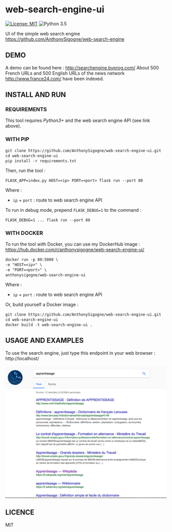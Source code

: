 # web-search-engine-ui
[![License: MIT](https://img.shields.io/badge/License-MIT-yellow.svg)](https://opensource.org/licenses/MIT) ![Python 3.5](https://img.shields.io/badge/python-3.5-blue.svg)

UI of the simple web search engine https://github.com/AnthonySigogne/web-search-engine

## DEMO
A demo can be found here : http://searchengine.byprog.com/
About 500 French URLs and 500 English URLs of the news network http://www.france24.com/ have been indexed.

## INSTALL AND RUN

### REQUIREMENTS
This tool requires *Python3+* and the web search engine API (see link above).

### WITH PIP
```
git clone https://github.com/AnthonySigogne/web-search-engine-ui.git
cd web-search-engine-ui
pip install -r requirements.txt
```

Then, run the tool :
```
FLASK_APP=index.py HOST=<ip> PORT=<port> flask run --port 80
```
Where :
* `ip` + `port` : route to web search engine API

To run in debug mode, prepend `FLASK_DEBUG=1` to the command :
```
FLASK_DEBUG=1 ... flask run --port 80
```

### WITH DOCKER
To run the tool with Docker, you can use my DockerHub image :
https://hub.docker.com/r/anthonysigogne/web-search-engine-ui/
```
docker run -p 80:5000 \
-e "HOST=<ip>" \
-e "PORT=<port>" \
anthonysigogne/web-search-engine-ui
```
Where :
* `ip` + `port` : route to web search engine API

Or, build yourself a Docker image :
```
git clone https://github.com/AnthonySigogne/web-search-engine-ui.git
cd web-search-engine-ui
docker build -t web-search-engine-ui .
```

## USAGE AND EXAMPLES
To use the search engine, just type this endpoint in your web browser : http://localhost/

![Web search engine](images/search-engine.png?raw=true "Search Engine" )

## LICENCE
MIT
